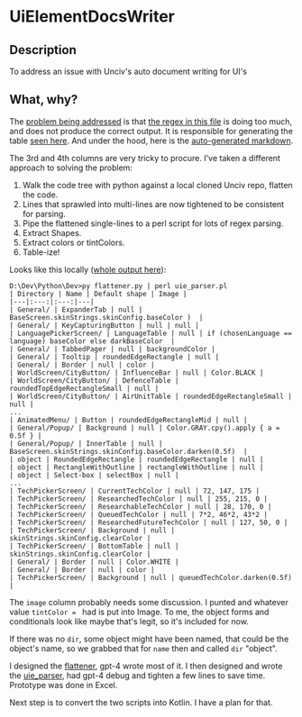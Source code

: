 # UiElementDocsWriter

## Description

To address an issue with Unciv's auto document writing for UI's

## What, why?

The [problem being addressed](https://github.com/yairm210/Unciv/issues/9633) is that [the regex in this file](https://github.com/yairm210/Unciv/blob/master/desktop/src/com/unciv/app/desktop/UiElementDocsWriter.kt) is doing too much, and does not produce the correct output. It is responsible for generating the table [seen here](https://yairm210.github.io/Unciv/Modders/Creating-a-UI-skin/#available-ui-elements). And under the hood, here is the [auto-generated markdown](https://github.com/yairm210/Unciv/blob/master/docs/Modders/Creating-a-UI-skin.md).

The 3rd and 4th columns are very tricky to procure. I've taken a different approach to solving the problem:

1. Walk the code tree with python against a local cloned Unciv repo, flatten the code.
2. Lines that sprawled into multi-lines are now tightened to be consistent for parsing.
3. Pipe the flattened single-lines to a perl script for lots of regex parsing.
4. Extract Shapes.
5. Extract colors or tintColors.
6. Table-ize!

Looks like this locally ([whole output here](https://github.com/hackedpassword/UiElementDocsWriter/blob/main/parsed_output.md)):
```
D:\Dev\Python\Dev>py flattener.py | perl uie_parser.pl
| Directory | Name | Default shape | Image |
|---|:---:|:---:|---|
| General/ | ExpanderTab | null | BaseScreen.skinStrings.skinConfig.baseColor )  |
| General/ | KeyCapturingButton | null | null |
| LanguagePickerScreen/ | LanguageTable | null | if (chosenLanguage == language) baseColor else darkBaseColor  |
| General/ | TabbedPager | null | backgroundColor |
| General/ | Tooltip | roundedEdgeRectangle | null |
| General/ | Border | null | color |
| WorldScreen/CityButton/ | InfluenceBar | null | Color.BLACK |
| WorldScreen/CityButton/ | DefenceTable | roundedTopEdgeRectangleSmall | null |
| WorldScreen/CityButton/ | AirUnitTable | roundedEdgeRectangleSmall | null |
...
| AnimatedMenu/ | Button | roundedEdgeRectangleMid | null |
| General/Popup/ | Background | null | Color.GRAY.cpy().apply { a = 0.5f } |
| General/Popup/ | InnerTable | null | BaseScreen.skinStrings.skinConfig.baseColor.darken(0.5f)  |
| object | RoundedEdgeRectangle | roundedEdgeRectangle | null |
| object | RectangleWithOutline | rectangleWithOutline | null |
| object | Select-box | selectBox | null |
...
| TechPickerScreen/ | CurrentTechColor | null | 72, 147, 175 |
| TechPickerScreen/ | ResearchedTechColor | null | 255, 215, 0 |
| TechPickerScreen/ | ResearchableTechColor | null | 28, 170, 0 |
| TechPickerScreen/ | QueuedTechColor | null | 7*2, 46*2, 43*2 |
| TechPickerScreen/ | ResearchedFutureTechColor | null | 127, 50, 0 |
| TechPickerScreen/ | Background | null | skinStrings.skinConfig.clearColor |
| TechPickerScreen/ | BottomTable | null | skinStrings.skinConfig.clearColor |
| General/ | Border | null | Color.WHITE |
| General/ | Border | null | color |
| TechPickerScreen/ | Background | null | queuedTechColor.darken(0.5f) |
```

The `image` column probably needs some discussion. I punted and whatever value `tintColor = ` had is put into Image. To me, the object forms and conditionals look like maybe that's legit, so it's included for now.

If there was no `dir`, some object might have been named, that could be the object's name, so we grabbed that for `name` then and called `dir` "object".

I designed the [flattener](https://github.com/hackedpassword/UiElementDocsWriter/blob/main/flattener.py), gpt-4 wrote most of it. I then designed and wrote the [uie_parser](https://github.com/hackedpassword/UiElementDocsWriter/blob/main/uie_parser.pl), had gpt-4 debug and tighten a few lines to save time. Prototype was done in Excel.

Next step is to convert the two scripts into Kotlin. I have a plan for that.


